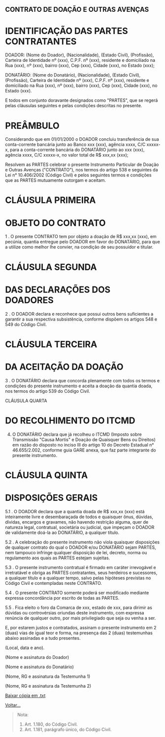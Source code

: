 ## CONTRATO DE DOAÇÃO E OUTRAS AVENÇAS

# IDENTIFICAÇÃO DAS PARTES CONTRATANTES

DOADOR: (Nome do Doador), (Nacionalidade), (Estado Civil), (Profissão), Carteira de Identidade nº (xxx), C.P.F. nº (xxx), residente e domiciliado na Rua (xxx), nº (xxx), bairro (xxx), Cep (xxx), Cidade (xxx), no Estado (xxx);

DONATÁRIO: (Nome do Donatário), (Nacionalidade), (Estado Civil), (Profissão), Carteira de Identidade nº (xxx), C.P.F. nº (xxx), residente e domiciliado na Rua (xxx), nº (xxx), bairro (xxx), Cep (xxx), Cidade (xxx), no Estado (xxx).

E todos em conjunto doravante designados como "PARTES", que se regerá pelas cláusulas seguintes e pelas condições descritas no presente.

# PREÂMBULO

Considerando que em 01/01/2000 o DOADOR concluiu transferência de sua conta-corrente bancária junto ao Banco xxx (xxx), agência xxxx, C/C xxxxx-x, para a conta-corrente bancária do DONATÁRIO junto ao xxx (xxx), agência xxxx, C/C xxxxx-x, no valor total de R$ xxx,xx (xxx);

Resolvem as PARTES celebrar o presente Instrumento Particular de Doação e Outras Avenças ("CONTRATO"), nos termos do artigo 538 e seguintes da Lei n° 10.406/2002 (Código Civil) e pelos seguintes termos e condições que as PARTES mutuamente outorgam e aceitam.

# CLÁUSULA PRIMEIRA

# OBJETO DO CONTRATO

1 . O presente CONTRATO tem por objeto a doação de R$ xxx,xx (xxx), em pecúnia, quantia entregue pelo DOADOR em favor do DONATÁRIO, para que a utilize como melhor lhe convier, na condição de seu possuidor e titular.

# CLÁUSULA SEGUNDA

# DAS DECLARAÇÕES DOS DOADORES

2 . O DOADOR declara e reconhece que possui outros bens suficientes a garantir a sua respectiva subsistência, conforme dispõem os artigos 548 e 549 do Código Civil.

# CLÁUSULA TERCEIRA

# DA ACEITAÇÃO DA DOAÇÃO

3 . O DONATÁRIO declara que concorda plenamente com todos os termos e condições do presente instrumento e aceita a doação da quantia doada, nos termos do artigo 539 do Código Civil.

CLÁUSULA QUARTA

# DO RECOLHIMENTO DO ITCMD

4. O DONATÁRIO declara que já recolheu o ITCMD (Imposto sobre Transmissão "Causa Mortis" e Doação de Quaisquer Bens ou Direitos) em razão do disposto no inciso III do artigo 10 do Decreto Estadual n° 46.655/2.002, conforme guia GARE anexa, que faz parte integrante do presente instrumento.

# CLÁUSULA QUINTA

# DISPOSIÇÕES GERAIS

5.1 . O DOADOR declara que a quantia doada de R$ xxx,xx (xxx) está inteiramente livre e desembaraçada de todos e quaisquer ônus, dúvidas, dívidas, encargos e gravames, não havendo restrição alguma, quer de natureza legal, contratual, societária ou judicial, que impeçam o DOADOR de validamente doá-la ao DONATÁRIO, a qualquer título.

5.2 . A celebração do presente instrumento não viola quaisquer disposições de qualquer contrato do qual o DOADOR e/ou DONATÁRIO sejam PARTES, nem tampouco infringe qualquer disposição de lei, decreto, norma ou regulamento aos quais as PARTES estejam sujeitas.

5.3 . O presente instrumento contratual é firmado em caráter irrevogável e irretratável e obriga as PARTES contratantes, seus herdeiros e sucessores, a qualquer título e a qualquer tempo, salvo pelas hipóteses previstas no Código Civil e contempladas neste CONTRATO.

5.4 . O presente CONTRATO somente poderá ser modificado mediante expressa concordância por escrito de todas as PARTES.

5.5 . Fica eleito o foro da Comarca de xxx, estado de xxx, para dirimir as dúvidas ou controvérsias oriundas deste instrumento, com expressa renúncia de qualquer outro, por mais privilegiado que seja ou venha a ser.

E, por estarem justos e contratados, assinam o presente instrumento em 2 (duas) vias de igual teor e forma, na presença das 2 (duas) testemunhas abaixo assinadas e a tudo presentes.

(Local, data e ano).

(Nome e assinatura do Doador)

(Nome e assinatura do Donatário)

(Nome, RG e assinatura da Testemunha 1)

(Nome, RG e assinatura da Testemunha 2)

[Baixar cópia em .txt](./doa07.txt)

[Voltar...](./index.md)

> Nota:
> 1. Art. 1.180, do Código Civil.
> 2. Art. 1.181, parágrafo único, do Código Civil.